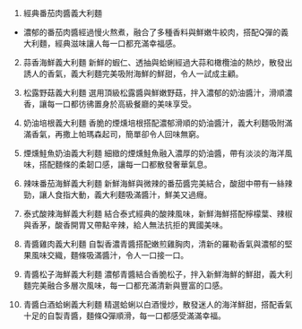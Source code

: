 1. 經典番茄肉醬義大利麵
- 濃郁的番茄肉醬經過慢火熬煮，融合了多種香料與鮮嫩牛絞肉，搭配Q彈的義大利麵，經典滋味讓人每一口都充滿幸福感。

2. 蒜香海鮮義大利麵
新鮮的蝦仁、透抽與蛤蜊經過大蒜和橄欖油的熱炒，散發出誘人的香氣，義大利麵完美吸附海鮮的鮮甜，令人一試成主顧。

3. 松露野菇義大利麵
選用頂級松露醬與鮮嫩野菇，拌入濃郁的奶油醬汁，滑順濃香，讓每一口都彷彿置身於高級餐廳的美味享受。

4. 奶油培根義大利麵
香脆的煙燻培根搭配濃郁滑順的奶油醬汁，義大利麵吸附滿滿香氣，再撒上帕瑪森起司，簡單卻令人回味無窮。

5. 煙燻鮭魚奶油義大利麵
細緻的煙燻鮭魚融入濃厚的奶油醬，帶有淡淡的海洋風味，搭配麵條的柔韌口感，讓每一口都散發奢華氣息。

6. 辣味番茄海鮮義大利麵
新鮮海鮮與微辣的番茄醬完美結合，酸甜中帶有一絲辣勁，讓人食指大動，義大利麵吸滿醬汁，鮮美又過癮。

7. 泰式酸辣海鮮義大利麵
結合泰式經典的酸辣風味，新鮮海鮮搭配檸檬葉、辣椒與香茅，酸香開胃又帶點辛辣，給人無法抗拒的異國美味。

8. 青醬雞肉義大利麵
自製香濃青醬搭配嫩煎雞胸肉，清新的羅勒香氣與濃郁的堅果風味交織，麵條吸滿醬汁，令人一口接一口。

9. 青醬松子海鮮義大利麵
濃郁青醬結合香脆松子，拌入新鮮海鮮的鮮甜，義大利麵完美融合多層次風味，每一口都充滿清新與豐富的口感。

10. 青醬白酒蛤蜊義大利麵
精選蛤蜊以白酒慢炒，散發迷人的海洋鮮甜，搭配香氣十足的自製青醬，麵條Q彈順滑，每一口都感受滿滿幸福。

